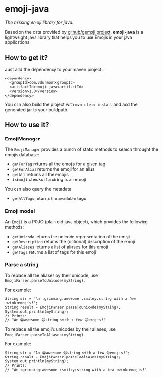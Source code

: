 # emoji-java

*The missing emoji library for java.*

Based on the data provided by [github/gemoji project](https://github.com/github/gemoji), **emoji-java** is a lightweight java library that helps you to use Emojis in your java applications.

## How to get it?

Just add the dependency to your maven project:

```
<dependency>
  <groupId>com.vdurmont<groupId>
  <artifactId>emoji-java<artifactId>
  <version>1.0</version>
</dependency>
```

You can also build the project with `mvn clean install` and add the generated jar to your buildpath.

## How to use it?

### EmojiManager

The `EmojiManager` provides a bunch of static methods to search throught the emojis database:

* `getForTag` returns all the emojis for a given tag
* `getForAlias` returns the emoji for an alias
* `getAll` returns all the emojis
* `isEmoji` checks if a string is an emoji

You can also query the metadata:

* `getAllTags` returns the available tags

### Emoji model

An `Emoji` is a POJO (plain old java object), which provides the following methods:

* `getUnicode` returns the unicode representation of the emoji
* `getDescription` returns the (optional) description of the emoji
* `getAliases` returns a list of aliases for this emoji
* `getTags` returns a list of tags for this emoji

### Parse a string

To replace all the aliases by their unicode, use `EmojiParser.parseToUnicode(myString)`.

For example:

```
String str = "An :grinning:awesome :smiley:string with a few :wink:emojis!";
String result = EmojiParser.parseToUnicode(myString);
System.out.println(myString);
// Prints:
// "An 😀awesome 😃string with a few 😉emojis!"
```

To replace all the emoji's unicodes by their aliases, use `EmojiParser.parseToAliases(myString)`.

For example:

```
String str = "An 😀awesome 😃string with a few 😉emojis!";
String result = EmojiParser.parseToAliases(myString);
System.out.println(myString);
// Prints:
// "An :grinning:awesome :smiley:string with a few :wink:emojis!"
```

